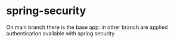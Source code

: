 # spring-security

On main branch there is the base app: in other branch are applied authentication available with spring security
